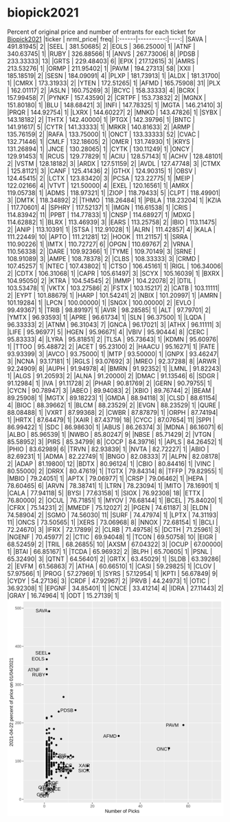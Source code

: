 # biopick2021
Percent of original price and number of entrants for each ticket for [Biopick2021](https://twitter.com/hashtag/Biopick2021)
|ticker | nrml_price| freq|
|:------|----------:|----:|
|SAVA   |  491.81945|    2|
|SEEL   |  381.50685|    2|
|EOLS   |  366.25000|    1|
|ATNF   |  340.63745|    1|
|RUBY   |  326.88566|    1|
|ANVS   |  267.73006|    8|
|PDSB   |  233.33333|   13|
|GRTS   |  229.48403|    6|
|EPIX   |  217.12615|    3|
|AMRS   |  213.53276|    1|
|ORMP   |  211.95402|    1|
|PAVM   |  194.27313|   58|
|XXII   |  185.18519|    2|
|SESN   |  184.09091|    4|
|PLXP   |  181.73913|    1|
|ALDX   |  181.31700|    1|
|CMRX   |  173.31933|    2|
|YTEN   |  172.51265|    1|
|AFMD   |  165.75908|   31|
|PLX    |  162.01117|    2|
|ASLN   |  160.75269|    3|
|BCYC   |  158.33333|    4|
|BCRX   |  157.99458|    7|
|PYNKF  |  157.43590|    2|
|CRTPF  |  153.73832|    2|
|MGNX   |  151.80180|    1|
|BLU    |  148.68421|    3|
|INFI   |  147.78325|    1|
|MGTA   |  146.21410|    3|
|PRQR   |  144.92754|    1|
|LXRX   |  144.60227|    2|
|MNKD   |  143.47826|    1|
|SYBX   |  143.18182|    2|
|THTX   |  142.40000|    1|
|PTGX   |  142.39796|    1|
|BNTC   |  141.91617|    5|
|CYTR   |  141.33333|    1|
|MRKR   |  140.81633|    2|
|ARMP   |  135.76159|    2|
|RAFA   |  133.75000|    1|
|ONCT   |  133.33333|   52|
|CVAC   |  132.71446|    1|
|CMLF   |  132.18605|    2|
|OMER   |  131.74930|    1|
|KRYS   |  131.26894|    1|
|JNCE   |  130.28065|    1|
|CYTK   |  130.11249|    1|
|ONCY   |  129.91453|    1|
|RCUS   |  129.77829|    1|
|ACIU   |  128.57143|    1|
|ACHV   |  128.48101|    2|
|VSTM   |  128.18182|    3|
|ARDX   |  127.51159|    2|
|AVDL   |  127.47748|    3|
|CTMX   |  125.81121|    3|
|CANF   |  125.41436|    2|
|GTHX   |  124.90315|    1|
|OBSV   |  124.45415|    2|
|LCTX   |  123.83420|    3|
|PCSA   |  123.22775|    1|
|MEIP   |  122.02166|    4|
|VTVT   |  121.50000|    4|
|EXEL   |  120.16561|    1|
|AMRX   |  119.05738|    1|
|ADMS   |  118.97321|    1|
|ZIOP   |  118.79433|    5|
|CLPT   |  118.49901|    3|
|DMTK   |  118.34892|    2|
|THMO   |  118.26484|    1|
|PBLA   |  118.23204|    1|
|KZIA   |  117.70601|    4|
|SPHRY  |  117.52137|    1|
|IMGN   |  116.61538|    1|
|CRIS   |  114.83942|   11|
|PPBT   |  114.77833|    1|
|CNSP   |  114.68927|    1|
|MDXG   |  114.62882|    1|
|BLRX   |  113.46939|    3|
|EARS   |  113.25758|    2|
|IBIO   |  113.11475|    2|
|ANIP   |  113.10391|    1|
|STSA   |  112.91028|    1|
|ALRN   |  111.42857|    4|
|KALA   |  111.22449|   10|
|APTO   |  111.21281|   12|
|HOOK   |  111.21157|    1|
|SRRA   |  110.90226|    1|
|IMTX   |  110.72727|    6|
|OPGN   |  110.69767|    2|
|VRNA   |  110.56338|    2|
|DARE   |  109.92366|    1|
|TYME   |  109.70149|    3|
|SRNE   |  108.91089|    3|
|AMPE   |  108.78378|    2|
|CLBS   |  108.33333|    3|
|CRMD   |  107.45257|    1|
|NTEC   |  107.43802|    1|
|CTSO   |  106.45161|    1|
|RIGL   |  106.34006|    2|
|CDTX   |  106.31068|    1|
|CAPR   |  105.61497|    3|
|SCYX   |  105.16039|    1|
|BXRX   |  104.95050|    2|
|KTRA   |  104.54545|    2|
|IMMP   |  104.22078|    2|
|DTIL   |  103.53478|    1|
|VKTX   |  103.27586|    2|
|FSTX   |  103.15217|    2|
|CATB   |  103.11111|    2|
|EYPT   |  101.88679|    1|
|HARP   |  101.54241|    2|
|NBIX   |  101.20997|    1|
|AMRN   |  101.19284|    1|
|LPCN   |  100.00000|    1|
|SNGX   |  100.00000|    2|
|EVLO   |   99.49367|    1|
|TRIB   |   98.89197|    1|
|AVIR   |   98.28585|    1|
|ALT    |   97.79701|    2|
|YMTX   |   96.93593|    1|
|APRE   |   96.61734|    1|
|SLN    |   96.37500|    1|
|LQDA   |   96.33333|    2|
|ATNM   |   96.31043|    7|
|GNCA   |   96.17021|    3|
|ATHX   |   96.11111|    3|
|LIFE   |   95.96977|    5|
|HGEN   |   95.96671|    4|
|VBIV   |   95.90444|    8|
|CERC   |   95.83333|    4|
|LYRA   |   95.81851|    2|
|TLSA   |   95.73643|    1|
|KDMN   |   95.60976|    1|
|TTOO   |   95.48872|    2|
|ACET   |   95.23100|    2|
|HAACU  |   95.16271|    1|
|FATE   |   93.93399|    3|
|AVCO   |   93.75000|    1|
|MTP    |   93.50000|    1|
|GNPX   |   93.46247|    3|
|NCNA   |   93.17181|    1|
|RGLS   |   93.07692|    3|
|MREO   |   92.37288|    8|
|ARWR   |   92.24909|    8|
|AUPH   |   91.94978|    4|
|BMRN   |   91.92352|    1|
|LMNL   |   91.82243|    1|
|ALGS   |   91.20593|    2|
|ALNA   |   91.20000|    2|
|DMAC   |   91.13546|    6|
|SDGR   |   91.12984|    1|
|IVA    |   91.11728|    2|
|PHAR   |   90.81769|    2|
|GERN   |   90.79755|    1|
|CYCN   |   90.78947|    3|
|ABEO   |   89.94083|    2|
|XBIO   |   89.76744|    2|
|BEAM   |   89.25908|    1|
|MGTX   |   89.18223|    1|
|GMDA   |   88.94118|    3|
|CLSD   |   88.61154|    4|
|BIOC   |   88.39662|    1|
|BLCM   |   88.23529|    2|
|EVGN   |   88.23529|    1|
|QURE   |   88.08488|    1|
|VXRT   |   87.99368|    2|
|CWBR   |   87.87879|    1|
|ORPH   |   87.74194|    1|
|HRTX   |   87.64479|    1|
|XAIR   |   87.43719|   18|
|CYCC   |   87.07654|   11|
|SPPI   |   86.99422|    1|
|SDC    |   86.98630|    1|
|ABUS   |   86.26374|    3|
|MDNA   |   86.16071|    6|
|ALBO   |   85.96539|    1|
|NWBO   |   85.80247|    9|
|NBSE   |   85.71429|    2|
|VTGN   |   85.58952|    3|
|PIRS   |   85.34799|    8|
|COCP   |   84.39716|    1|
|APLS   |   84.26452|    1|
|PHIO   |   83.62989|    6|
|TRVN   |   82.93839|    1|
|NVTA   |   82.72227|    1|
|ABIO   |   82.69231|    1|
|ADMA   |   82.22749|    1|
|BNGO   |   82.08333|    7|
|ALPN   |   82.08178|    2|
|ADAP   |   81.19800|   12|
|BDTX   |   80.96124|    1|
|CBIO   |   80.84416|    1|
|VINC   |   80.55000|    2|
|DRRX   |   80.47619|    1|
|TGTX   |   79.84314|    8|
|TFFP   |   79.82955|    1|
|MBIO   |   79.24051|    1|
|APTX   |   79.06977|    1|
|CRSP   |   79.06462|    1|
|HEPA   |   78.60465|    6|
|ARVN   |   78.38741|    1|
|LTRN   |   78.23094|    1|
|MITO   |   78.16901|    1|
|CALA   |   77.94118|    5|
|BYSI   |   77.63158|    1|
|SIOX   |   76.92308|   18|
|ETTX   |   76.80000|    2|
|OCUL   |   76.71851|    1|
|MYOV   |   76.68144|    1|
|BCEL   |   75.84020|    1|
|CFRX   |   75.14231|    2|
|MMEDF  |   75.12027|    2|
|PGEN   |   74.61187|    3|
|ELDN   |   74.58904|    2|
|SGMO   |   74.56030|   11|
|SURF   |   74.47974|    1|
|LPTX   |   74.31193|   11|
|ONCS   |   73.50565|    1|
|XERS   |   73.06968|    8|
|NNOX   |   72.68154|    1|
|BCLI   |   72.24670|    3|
|IFRX   |   72.17899|    2|
|CLRB   |   71.49758|    5|
|DCTH   |   71.25961|    3|
|NGENF  |   70.45977|    2|
|CTIC   |   69.94048|    1|
|TCON   |   69.50758|   10|
|EIGR   |   68.52459|    2|
|TRIL   |   68.26855|   10|
|AXSM   |   67.04322|    3|
|OCUP   |   67.00000|    1|
|BTAI   |   66.85167|    1|
|TCDA   |   65.96932|    2|
|BLPH   |   65.70605|    1|
|PSNL   |   65.32490|    3|
|QTNT   |   64.56401|    2|
|GRTX   |   63.45029|    1|
|SLDB   |   63.39286|    2|
|EVFM   |   61.56863|    7|
|ATHA   |   60.66510|    1|
|CASI   |   59.29825|    1|
|CLOV   |   57.97566|    1|
|PROG   |   57.27969|    1|
|SYRS   |   57.12954|    1|
|KPTI   |   56.67849|    9|
|CYDY   |   54.27136|    3|
|CRDF   |   47.92967|    2|
|PRVB   |   44.24973|    1|
|OTIC   |   36.92308|    1|
|EPGNF  |   34.85401|    1|
|CNCE   |   33.41214|    4|
|IDRA   |   27.11443|    2|
|GRAY   |   16.74964|    1|
|ODT    |   15.27139|    1|
![retvspicks](biopicks.png?raw=true)
